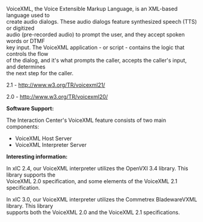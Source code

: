  

VoiceXML, the Voice Extensible Markup Language, is an XML-based language used to  
create audio dialogs. These audio dialogs feature synthesized speech (TTS) or digitized  
audio (pre-recorded audio) to prompt the user, and they accept spoken words or DTMF  
key input. The VoiceXML application - or script - contains the logic that controls the flow  
of the dialog, and it's what prompts the caller, accepts the caller's input, and determines  
the next step for the caller.

2.1 - <http://www.w3.org/TR/voicexml21/>

2.0 - <http://www.w3.org/TR/voicexml20/>

 

**Software Support:**

The Interaction Center's VoiceXML feature consists of two main components:

  * VoiceXML Host Server
  * VoiceXML Interpreter Server



**Interesting information:**

In xIC 2.4, our VoiceXML interpreter utilizes the OpenVXI 3.4 library.  This library supports the  
VoiceXML 2.0 specification, and some elements of the VoiceXML 2.1 specification.

In xIC 3.0, our VoiceXML interpreter utilizes the Commetrex BladewareVXML library.  This library  
supports both the VoiceXML 2.0 and the VoiceXML 2.1 specifications.
